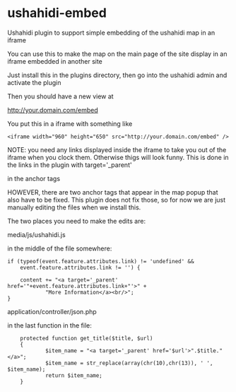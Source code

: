 ushahidi-embed
==============

Ushahidi plugin to support simple embedding of the ushahidi map in an iframe

You can use this to make the map on the main page of the site display in an iframe embedded in another site

Just install this in the plugins directory, then go into the ushahidi admin and activate the plugin

Then you should have a new view at

  http://your.domain.com/embed

You put this in a iframe with something like 

    <iframe width="960" height="650" src="http://your.domain.com/embed" />

NOTE: you need any links displayed inside the iframe to take you out of the iframe when you clock them.
Otherwise thigs will look funny.   This is done in the links in the plugin with 
  target='_parent' 
  
in the anchor tags

HOWEVER, there are two anchor tags that appear in the map popup that also have to be fixed. This plugin does not 
fix those, so for now we are just manually editing the files when we install this.

The two places you need to make the edits are:

  media/js/ushahidi.js
  
  in the middle of the file somewhere:
  
    if (typeof(event.feature.attributes.link) != 'undefined' &&
        event.feature.attributes.link != '') {
    
        content += "<a target='_parent' href='"+event.feature.attributes.link+"'>" +
                "More Information</a><br/>";
    }

  
  
  application/controller/json.php
  
  in the last function in the file:
      
        protected function get_title($title, $url)
        {
                $item_name = "<a target='_parent' href='$url'>".$title."</a>";
                $item_name = str_replace(array(chr(10),chr(13)), ' ', $item_name);
                return $item_name;
        }

  
  

